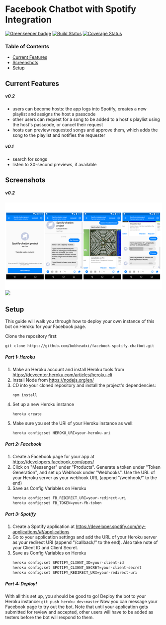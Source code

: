 # Facebook Chatbot with Spotify Integration

[![Greenkeeper badge](https://badges.greenkeeper.io/bobheadxi/facebook-spotify-chatbot.svg)](https://greenkeeper.io/)
[![Build Status](https://travis-ci.org/bobheadxi/facebook-spotify-chatbot.svg?branch=dev)](https://travis-ci.org/bobheadxi/facebook-spotify-chatbot) [![Coverage Status](https://coveralls.io/repos/github/bobheadxi/facebook-spotify-chatbot/badge.svg?branch=dev)](https://coveralls.io/github/bobheadxi/facebook-spotify-chatbot?branch=dev)

### Table of Contents
- [Current Features](https://github.com/bobheadxi/facebook-spotify-chatbot#current-features)
- [Screenshots](https://github.com/bobheadxi/facebook-spotify-chatbot#screenshots)
- [Setup](https://github.com/bobheadxi/facebook-spotify-chatbot#setup)

## Current Features
##### v0.2
- users can become hosts: the app logs into Spotify, creates a new playlist and assigns the host a passcode
- other users can request for a song to be added to a host's playlist using the host's passcode, or cancel their request
- hosts can preview requested songs and approve them, which adds the song to the playlist and notifies the requester
##### v0.1
- search for songs
- listen to 30-second previews, if available

## Screenshots
##### v0.2
![](screenshots/screenshots0-2-1.png)
![](screenshots/screenshots0-2-2.png)

## Setup
This guide will walk you through how to deploy your own instance of this bot on Heroku for your Facebook page.

Clone the repository first:
```
git clone https://github.com/bobheadxi/facebook-spotify-chatbot.git
```
##### Part 1: Heroku
1. Make an Heroku account and install Heroku tools from https://devcenter.heroku.com/articles/heroku-cli
2. Install Node from https://nodejs.org/en/
3. CD into your cloned repository and install the project's dependencies:
    ```
    npm install
    ```
4. Set up a new Heroku instance
    ```
    heroku create
    ```
5. Make sure you set the URI of your Heroku instance as well:
    ```
    heroku config:set HEROKU_URI=your-heroku-uri
    ```
##### Part 2: Facebook
1. Create a Facebook page for your app at https://developers.facebook.com/apps/
2. Click on "Messenger" under "Products". Generate a token under "Token Generation", and set up Webhook under "Webhooks". Use the URL of your Heroku server as your webhook URL (append "/webhook/" to the end)
3. Save as Config Variables on Heroku
    ```
    heroku config:set FB_REDIRECT_URI=your-redirect-uri
    heroku config:set FB_TOKEN=your-fb-token
    ```
##### Part 3: Spotify
1. Create a Spotify application at https://developer.spotify.com/my-applications/#!/applications
2. Go to your application settings and add the URL of your Heroku server as your redirect URI (append "/callback/" to the end). Also take note of your Client ID and Client Secret.
3. Save as Config Variables on Heroku
    ```
    heroku config:set SPOTIFY_CLIENT_ID=your-client-id
    heroku config:set SPOTIFY_CLIENT_SECRET=your-client-secret
    heroku config:set SPOTIFY_REDIRECT_URI=your-redirect-uri
    ```

##### Part 4: Deploy!
With all this set up, you should be good to go! Deploy the bot to your Heroku instance:
    ```
    git push heroku dev:master
    ```
Now you can message your Facebook page to try out the bot. Note that until your application gets submitted for review and accepted, other users will have to be added as testers before the bot will respond to them.